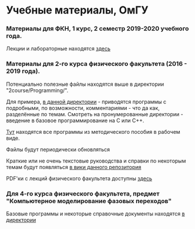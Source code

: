 # Учебные материалы, ОмГУ

### Материалы для ФКН, 1 курс, 2 семестр 2019-2020 учебного года.

Лекции и лабораторные  находятся [здесь](https://github.com/posgen/OmsuMaterials/tree/master/FKN)


### Материалы для 2-го курса физического факультета (2016 - 2019 года).

Потенциально полезные файлы находятся выше в директории "2course/Programming/".

Для примера, [в данной директории](https://github.com/posgen/OmsuMaterials/tree/master/2course/Programming/examples/) - приводятся программы с подробными, по возможности, комментариями - что да как, разделённые по темам. Смотреть на пронумерованные директории - введение в базовое программирование на C или C++.

[Тут](https://github.com/posgen/OmsuMaterials/tree/master/2course/Programming/examples/from_study_guide/) находятся все программы из методического пособия в рабочем виде.

Файлы будут периодически обновляться

Краткие или не очень текстовые руководства и справки по некоторым темам будут появляться [в вики данного репозитория](https://github.com/posgen/OmsuMaterials/wiki)

PDF'ки с лекций физического факультета доступны [здесь](https://github.com/posgen/OmsuMaterials/tree/master/2course/Programming/docs/lectures)

### Для 4-го курса физического факультета, предмет "Компьютерное моделирование фазовых переходов"

Базовые программы и некоторые справочные документы находятся [в директории](https://github.com/posgen/OmsuMaterials/tree/master/4course/phaseTransitions/)
